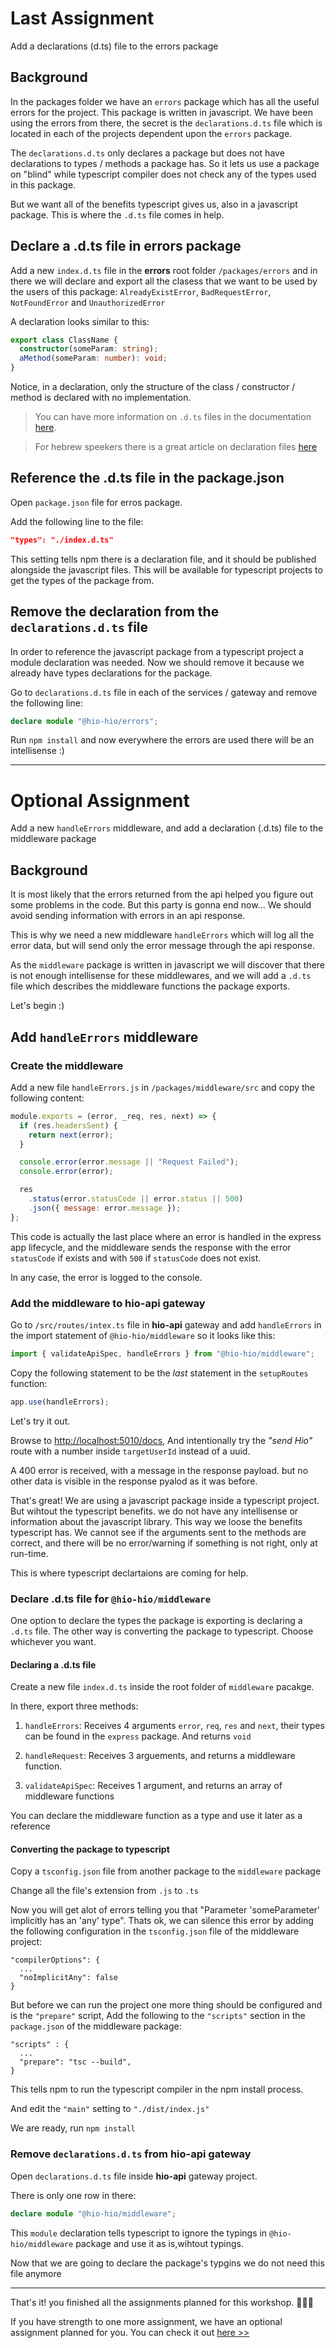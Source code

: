 # Last Assignment

Add a declarations (d.ts) file to the errors package

## Background

In the packages folder we have an `errors` package which has all the useful errors for the project. This package is written in javascript. We have been using the errors from there, the secret is the `declarations.d.ts` file which is located in each of the projects dependent upon the `errors` package.

The `declarations.d.ts` only declares a package but does not have declarations to types / methods a package has. So it lets us use a package on "blind" while typescript compiler does not check any of the types used in this package.

But we want all of the benefits typescript gives us, also in a javascript package. This is where the `.d.ts` file comes in help.

## Declare a .d.ts file in errors package

Add a new `index.d.ts` file in the **errors** root folder `/packages/errors` and in there we will declare and export all the clasess that we want to be used by the users of this package: `AlreadyExistError`, `BadRequestError`, `NotFoundError` and `UnauthorizedError`

A declaration looks similar to this:

```typescript
export class ClassName {
  constructor(someParam: string);
  aMethod(someParam: number): void;
}
```

Notice, in a declaration, only the structure of the class / constructor / method is declared with no implementation.

> You can have more information on `.d.ts` files in the documentation [here](https://www.typescriptlang.org/docs/handbook/declaration-files/templates/module-d-ts.html#types-in-modules).

> For hebrew speekers there is a great article on declaration files [here](https://internet-israel.com/%d7%9e%d7%93%d7%a8%d7%99%d7%9b%d7%99%d7%9d/typescript/%d7%a7%d7%95%d7%91%d7%a5-type-definition-%d7%91%d7%98%d7%99%d7%99%d7%a4%d7%a1%d7%a7%d7%a8%d7%99%d7%a4%d7%98/)

## Reference the .d.ts file in the package.json

Open `package.json` file for erros package.

Add the following line to the file:

```json
"types": "./index.d.ts"
```

This setting tells npm there is a declaration file, and it should be published alongside the javascript files. This will be available for typescript projects to get the types of the package from.

## Remove the declaration from the `declarations.d.ts` file

In order to reference the javascript package from a typescript project a module declaration was needed. Now we should remove it because we already have types declarations for the package.

Go to `declarations.d.ts` file in each of the services / gateway and remove the following line:

```typescript
declare module "@hio-hio/errors";
```

Run `npm install` and now everywhere the errors are used there will be an intellisense :)

---

# Optional Assignment

Add a new `handleErrors` middleware, and add a declaration (.d.ts) file to the middleware package

## Background

It is most likely that the errors returned from the api helped you figure out some problems in the code. But this party is gonna end now... We should avoid sending information with errors in an api response.

This is why we need a new middleware `handleErrors` which will log all the error data, but will send only the error message through the api response.

As the `middleware` package is written in javascript we will discover that there is not enough intellisense for these middlewares, and we will add a `.d.ts` file which describes the middleware functions the package exports.

Let's begin :)

## Add `handleErrors` middleware

### Create the middleware

Add a new file `handleErrors.js` in `/packages/middleware/src` and copy the following content:

```javascript
module.exports = (error, _req, res, next) => {
  if (res.headersSent) {
    return next(error);
  }

  console.error(error.message || "Request Failed");
  console.error(error);

  res
    .status(error.statusCode || error.status || 500)
    .json({ message: error.message });
};
```

This code is actually the last place where an error is handled in the express app lifecycle, and the middleware sends the response with the error `statusCode` if exists and with `500` if `statusCode` does not exist.

In any case, the error is logged to the console.

### Add the middleware to hio-api gateway

Go to `/src/routes/intex.ts` file in **hio-api** gateway and add `handleErrors` in the import statement of `@hio-hio/middleware` so it looks like this:

```typescript
import { validateApiSpec, handleErrors } from "@hio-hio/middleware";
```

Copy the following statement to be the _last_ statement in the `setupRoutes` function:

```typescript
app.use(handleErrors);
```

Let's try it out.

Browse to [http://localhost:5010/docs](http://localhost:5010/docs), And intentionally try the _"send Hio"_ route with a number inside `targetUserId` instead of a uuid.

A 400 error is received, with a message in the response payload. but no other data is visible in the response pyalod as it was before.

That's great! We are using a javascript package inside a typescript project. But wihtout the typescript benefits. we do not have any intellisense or information about the javascript library. This way we loose the benefits typescript has. We cannot see if the arguments sent to the methods are correct, and there will be no error/warning if something is not right, only at run-time.

This is where typescript declartaions are coming for help.

### Declare .d.ts file for `@hio-hio/middleware`

One option to declare the types the package is exporting is declaring a `.d.ts` file. The other way is converting the package to typescript. Choose whichever you want.

#### Declaring a .d.ts file

Create a new file `index.d.ts` inside the root folder of `middleware` pacakge.

In there, export three methods:

1. `handleErrors`: Receives 4 arguments `error`, `req`, `res` and `next`, their types can be found in the `express` package. And returns `void`

2. `handleRequest`: Receives 3 arguements, and returns a middleware function.

3. `validateApiSpec`: Receives 1 argument, and returns an array of middleware functions

You can declare the middleware function as a type and use it later as a reference

#### Converting the package to typescript

Copy a `tsconfig.json` file from another package to the `middleware` package

Change all the file's extension from `.js` to `.ts`

Now you will get alot of errors telling you that "Parameter 'someParameter' implicitly has an 'any' type". Thats ok, we can silence this error by adding the following configuration in the `tsconfig.json` file of the middleware project:

```
"compilerOptions": {
  ...
  "noImplicitAny": false
}
```

But before we can run the project one more thing should be configured and is the `"prepare"` script, Add the following to the `"scripts"` section in the `package.json` of the middleware package:

```
"scripts" : {
  ...
  "prepare": "tsc --build",
}
```

This tells npm to run the typescript compiler in the npm install process.

And edit the `"main"` setting to `"./dist/index.js"`

We are ready, run `npm install`

### Remove `declarations.d.ts` from **hio-api** gateway

Open `declarations.d.ts` file inside **hio-api** gateway project.

There is only one row in there:

```typescript
declare module "@hio-hio/middleware";
```

This `module` declaration tells typescript to ignore the typings in `@hio-hio/middleware` package and use it as is,wihtout typings.

Now that we are going to declare the package's typgins we do not need this file anymore

---

That's it! you finished all the assignments planned for this workshop. 🎊🎉🎊

If you have strength to one more assignment, we have an optional assignment planned for you. You can check it out [here >>](./006%20optional-assignment.md)
